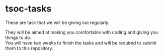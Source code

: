 # tsoc-tasks
These are task that we will be giving out regularly. 
 
They will be aimed at making you comfortable with coding and giving you things to do.  
You will have two weeks to finish the tasks and will be required to submit them to this repository.  


